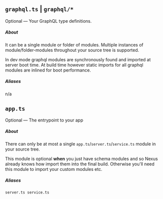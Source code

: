 ## `graphql.ts` | `graphql/*`

Optional –– Your GraphQL type definitions.

##### About

It can be a single module or folder of modules. Multiple instances of module/folder-modules throughout your source tree is supported.

In dev mode graphql modules are synchronously found and imported at server boot time. At build time however static imports for all graphql modules are inlined for boot performance.

##### Aliases

n/a

## `app.ts`

Optional –– The entrypoint to your app

##### About

There can only be at most a single `app.ts`/`server.ts`/`service.ts` module in your source tree.

This module is optional **when** you just have schema modules and so Nexus already knows how import them into the final build. Otherwise you'll need this module to import your custom modules etc.

##### Aliases

```
server.ts service.ts
```
